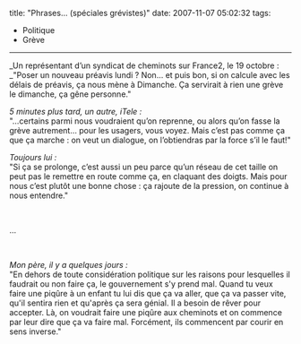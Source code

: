 title: "Phrases&#8230; (spéciales grévistes)"
date: 2007-11-07 05:02:32
tags:
  - Politique
  - Grève
---

_Un représentant d&#x2019;un syndicat de cheminots sur France2, le 19 octobre&nbsp;:      
_&quot;Poser un nouveau préavis lundi&nbsp;? Non&#8230; et puis bon, si on calcule avec les délais de préavis, ça nous mène à Dimanche. &#xC7;a servirait à rien une grève le dimanche, ça gêne personne.&quot;

_5 minutes plus tard, un autre, iTele&nbsp;:_     
&quot;&#8230;certains parmi nous voudraient qu&#x2019;on reprenne, ou alors qu&#x2019;on fasse la grève autrement&#8230; pour les usagers, vous voyez. Mais c&#x2019;est pas comme ça que ça marche&nbsp;: on veut un dialogue, on l&#x2019;obtiendras par la force s&#x2019;il le faut!&quot;

_Toujours lui&nbsp;:_     
&quot;Si ça se prolonge, c&#x2019;est aussi un peu parce qu&#x2019;un réseau de cet taille on peut pas le remettre en route comme ça, en claquant des doigts. Mais pour nous c&#x2019;est plut&#xF4;t une bonne chose&nbsp;: ça rajoute de la pression, on continue à nous entendre.&quot;

&#xA0;

&#8230;

&#xA0;

_Mon père, il y a quelques jours&nbsp;:_     
&quot;En dehors de toute considération politique sur les raisons pour lesquelles il faudrait ou non faire ça, le gouvernement s'y prend mal. Quand tu veux faire une piq&#xFB;re à un enfant tu lui dis que ça va aller, que ça va passer vite, qu'il sentira rien et qu'après ça sera génial. Il a besoin de rêver pour accepter. Là, on voudrait faire une piq&#xFB;re aux cheminots et on commence par leur dire que ça va faire mal. Forcément, ils commencent par courir en sens inverse.&quot;